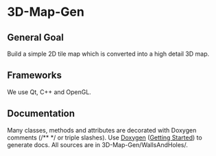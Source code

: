 # 3D-Map-Gen

## General Goal
Build a simple 2D tile map which is converted into a high detail 3D map.

## Frameworks
We use Qt, C++ and OpenGL.

## Documentation
Many classes, methods and attributes are decorated with Doxygen comments (/** \*/ or triple slashes). Use [Doxygen](http://www.stack.nl/~dimitri/doxygen/download.html) ([Getting Started](http://www.stack.nl/~dimitri/doxygen/manual/starting.html)) to generate docs. All sources are in 3D-Map-Gen/WallsAndHoles/.
